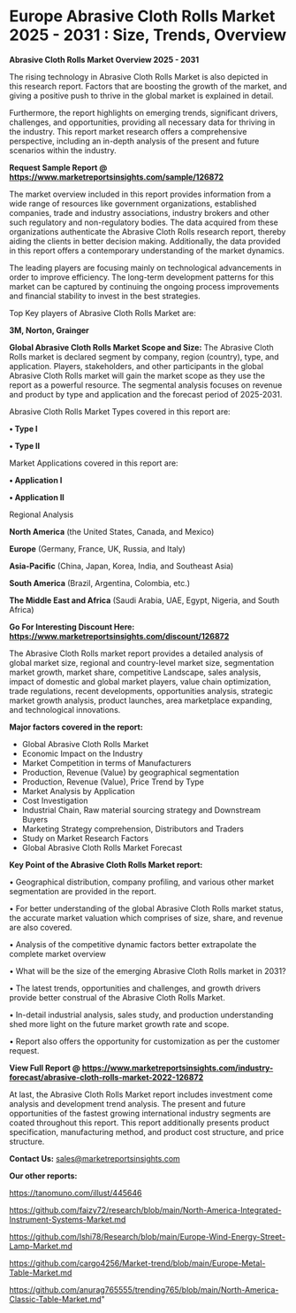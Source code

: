  # Europe Abrasive Cloth Rolls Market 2025 - 2031 : Size, Trends, Overview

<Strong> Abrasive Cloth Rolls Market Overview 2025 - 2031</strong>

The rising technology in Abrasive Cloth Rolls Market is also depicted in this research report. Factors that are boosting the growth of the market, and giving a positive push to thrive in the global market is explained in detail.

Furthermore, the report highlights on emerging trends, significant drivers, challenges, and opportunities, providing all necessary data for thriving in the industry. This report market research offers a comprehensive perspective, including an in-depth analysis of the present and future scenarios within the industry.

<strong>Request Sample Report @ <a href=https://www.marketreportsinsights.com/sample/126872>https://www.marketreportsinsights.com/sample/126872</a></strong>

The market overview included in this report provides information from a wide range of resources like government organizations, established companies, trade and industry associations, industry brokers and other such regulatory and non-regulatory bodies. The data acquired from these organizations authenticate the Abrasive Cloth Rolls research report, thereby aiding the clients in better decision making. Additionally, the data provided in this report offers a contemporary understanding of the market dynamics.

The leading players are focusing mainly on technological advancements in order to improve efficiency. The long-term development patterns for this market can be captured by continuing the ongoing process improvements and financial stability to invest in the best strategies.

Top Key players of Abrasive Cloth Rolls Market are:

<strong>3M, Norton, Grainger</strong>

<strong><b>Global Abrasive Cloth Rolls Market Scope and Size:</b></strong>
The Abrasive Cloth Rolls market is declared segment by company, region (country), type, and application. Players, stakeholders, and other participants in the global Abrasive Cloth Rolls market will gain the market scope as they use the report as a powerful resource. The segmental analysis focuses on revenue and product by type and application and the forecast period of 2025-2031.

Abrasive Cloth Rolls Market Types covered in this report are:

<strong>• Type I

• Type II</strong>

Market Applications covered in this report are:

<strong>• Application I

• Application II</strong> 

Regional Analysis

<strong>North America</strong> (the United States, Canada, and Mexico)

<strong>Europe</strong> (Germany, France, UK, Russia, and Italy)

<strong>Asia-Pacific</strong> (China, Japan, Korea, India, and Southeast Asia)

<strong>South America</strong> (Brazil, Argentina, Colombia, etc.)

<strong>The Middle East and Africa</strong> (Saudi Arabia, UAE, Egypt, Nigeria, and South Africa)

<strong>Go For Interesting Discount Here: <a href=https://www.marketreportsinsights.com/discount/126872>https://www.marketreportsinsights.com/discount/126872</a></strong>

The Abrasive Cloth Rolls market report provides a detailed analysis of global market size, regional and country-level market size, segmentation market growth, market share, competitive Landscape, sales analysis, impact of domestic and global market players, value chain optimization, trade regulations, recent developments, opportunities analysis, strategic market growth analysis, product launches, area marketplace expanding, and technological innovations.

<strong><b>Major factors covered in the report:</b></strong>
<ul>
  <li>Global Abrasive Cloth Rolls Market </li>
  <li>Economic Impact on the Industry</li>
  <li>Market Competition in terms of Manufacturers</li>
  <li>Production, Revenue (Value) by geographical segmentation</li>
  <li>Production, Revenue (Value), Price Trend by Type</li>
  <li>Market Analysis by Application</li>
  <li>Cost Investigation</li>
  <li>Industrial Chain, Raw material sourcing strategy and Downstream Buyers</li>
  <li>Marketing Strategy comprehension, Distributors and Traders</li>
  <li>Study on Market Research Factors</li>
  <li>Global Abrasive Cloth Rolls Market Forecast</li>
</ul>

<strong><b>Key Point of the Abrasive Cloth Rolls Market report:</b></strong>

• Geographical distribution, company profiling, and various other market segmentation are provided in the report.

• For better understanding of the global Abrasive Cloth Rolls market status, the accurate market valuation which comprises of size, share, and revenue are also covered.

• Analysis of the competitive dynamic factors better extrapolate the complete market overview

• What will be the size of the emerging Abrasive Cloth Rolls market in 2031?

• The latest trends, opportunities and challenges, and growth drivers provide better construal of the Abrasive Cloth Rolls Market.

• In-detail industrial analysis, sales study, and production understanding shed more light on the future market growth rate and scope.

• Report also offers the opportunity for customization as per the customer request.

<strong><b>View Full Report @ <a href=https://www.marketreportsinsights.com/industry-forecast/abrasive-cloth-rolls-market-2022-126872>https://www.marketreportsinsights.com/industry-forecast/abrasive-cloth-rolls-market-2022-126872</a></b></strong>


At last, the Abrasive Cloth Rolls Market report includes investment come analysis and development trend analysis. The present and future opportunities of the fastest growing international industry segments are coated throughout this report. This report additionally presents product specification, manufacturing method, and product cost structure, and price structure.

<strong>Contact Us:</strong>
sales@marketreportsinsights.com

<strong>Our other reports:</strong>

<a href=https://tanomuno.com/illust/445646>https://tanomuno.com/illust/445646</a>

<a href=https://github.com/faizy72/research/blob/main/North-America-Integrated-Instrument-Systems-Market.md>https://github.com/faizy72/research/blob/main/North-America-Integrated-Instrument-Systems-Market.md</a>

<a href=https://github.com/Ishi78/Research/blob/main/Europe-Wind-Energy-Street-Lamp-Market.md>https://github.com/Ishi78/Research/blob/main/Europe-Wind-Energy-Street-Lamp-Market.md</a>

<a href=https://github.com/cargo4256/Market-trend/blob/main/Europe-Metal-Table-Market.md>https://github.com/cargo4256/Market-trend/blob/main/Europe-Metal-Table-Market.md</a>

<a href=https://github.com/anurag765555/trending765/blob/main/North-America-Classic-Table-Market.md>https://github.com/anurag765555/trending765/blob/main/North-America-Classic-Table-Market.md</a>"

